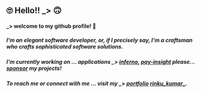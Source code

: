## 🙄 Hello!! _> 🙃

<!--
**kumar-rinku0/kumar-rinku0** is a ✨ _special_ ✨ repository because its `README.md` (this file) appears on your GitHub profile.

Here are some ideas to get you started:

- 🔭 I’m currently working on ...
- 🌱 I’m currently learning ...
- 👯 I’m looking to collaborate on ...
- 🤔 I’m looking for help with ...
- 💬 Ask me about ...
- 📫 How to reach me: ...
- 😄 Pronouns: ...
- ⚡ Fun fact: ...
-->

#### _> welcome to my github profile! 👋

##### I'm an elegant software developer, or, if I precisely say, I'm a craftsman who crafts sophisticated software solutions.

##### I'm currently working on ... applications _> [inferno](https://infer-no.vercel.app), [pay-insight](https://pay-insight.vercel.app) please... [sponsor](https://github.com/sponsors/kumar-rinku0) my projects!

##### To reach me or connect with me ... visit my _> [portfolio](https://rinku-portfolio-one.vercel.app) [rinku_kumar_](https://rinkukumar.in).

